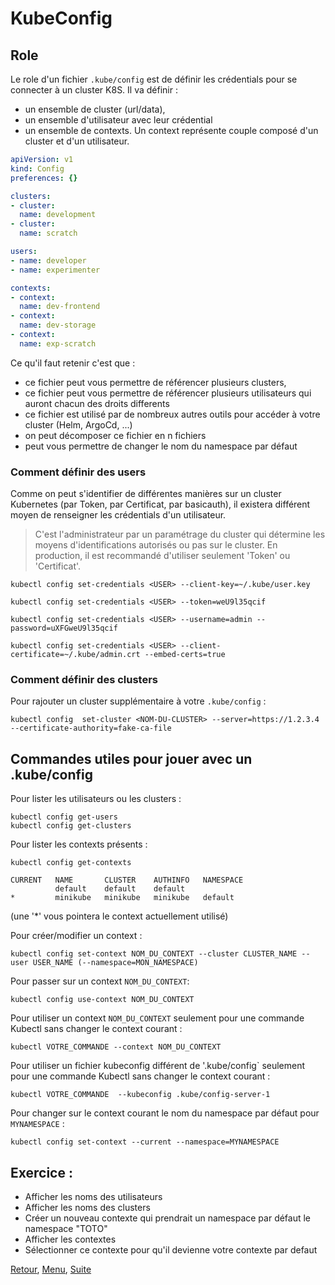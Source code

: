 # KubeConfig
## Role 
Le role d'un fichier `.kube/config` est de définir les crédentials pour se connecter à un cluster K8S.
Il va définir :
- un ensemble de cluster (url/data),
- un ensemble d'utilisateur avec leur crédential 
- un ensemble de contexts.
Un context représente couple composé d'un cluster et d'un utilisateur.

```yaml
apiVersion: v1
kind: Config
preferences: {}

clusters:
- cluster:
  name: development
- cluster:
  name: scratch

users:
- name: developer
- name: experimenter

contexts:
- context:
  name: dev-frontend
- context:
  name: dev-storage
- context:
  name: exp-scratch
```

Ce qu'il faut retenir c'est que :
- ce fichier peut vous permettre de référencer plusieurs clusters,
- ce fichier peut vous permettre de référencer plusieurs utilisateurs qui auront chacun des droits differents
- ce fichier est utilisé par de nombreux autres outils pour accéder à votre cluster (Helm, ArgoCd, ...)
- on peut décomposer ce fichier en n fichiers 
- peut vous permettre de changer le nom du namespace par défaut 

### Comment définir des users
Comme on peut s'identifier de différentes manières sur un cluster Kubernetes (par Token, par Certificat, par basicauth), il existera différent moyen de renseigner les crédentials d'un utilisateur.
> C'est l'administrateur par un paramétrage du cluster qui détermine les moyens d'identifications autorisés ou pas sur le cluster. 
> En production, il est recommandé d'utiliser seulement 'Token' ou 'Certificat'.

```shell
kubectl config set-credentials <USER> --client-key=~/.kube/user.key

kubectl config set-credentials <USER> --token=weU9l35qcif

kubectl config set-credentials <USER> --username=admin --password=uXFGweU9l35qcif

kubectl config set-credentials <USER> --client-certificate=~/.kube/admin.crt --embed-certs=true
```

### Comment définir des clusters
Pour rajouter un cluster supplémentaire à votre `.kube/config` :
```shell
kubectl config  set-cluster <NOM-DU-CLUSTER> --server=https://1.2.3.4 --certificate-authority=fake-ca-file
```

## Commandes utiles pour jouer avec un .kube/config

Pour lister les utilisateurs ou les clusters :
```shell
kubectl config get-users
kubectl config get-clusters
```

Pour lister les contexts présents :
```shell
kubectl config get-contexts

CURRENT   NAME       CLUSTER    AUTHINFO   NAMESPACE
          default    default    default    
*         minikube   minikube   minikube   default
```
(une '*' vous pointera le context actuellement utilisé)

Pour créer/modifier un context :
```shell
kubectl config set-context NOM_DU_CONTEXT --cluster CLUSTER_NAME --user USER_NAME (--namespace=MON_NAMESPACE)
```
Pour passer sur un context `NOM_DU_CONTEXT`:
```shell
kubectl config use-context NOM_DU_CONTEXT
```


Pour utiliser un context `NOM_DU_CONTEXT` seulement pour une commande Kubectl sans changer le context courant :
```shell
kubectl VOTRE_COMMANDE --context NOM_DU_CONTEXT
```

Pour utiliser un fichier kubeconfig différent de '.kube/config` seulement pour une commande Kubectl sans changer le context courant :
```
kubectl VOTRE_COMMANDE  --kubeconfig .kube/config-server-1
```

Pour changer sur le context courant le nom du namespace par défaut pour `MYNAMESPACE` :
```
kubectl config set-context --current --namespace=MYNAMESPACE
```
## Exercice :
- Afficher les noms des utilisateurs 
- Afficher les noms des clusters 
- Créer un nouveau contexte qui prendrait un namespace par défaut le namespace "TOTO" 
- Afficher les contextes
- Sélectionner ce contexte pour qu'il devienne votre contexte par defaut

[Retour](https://obeyler.github.io/Formation-K8S/Chapitres/Generalite.html), [Menu](https://obeyler.github.io/Formation-K8S/), [Suite](https://obeyler.github.io/Formation-K8S/Chapitres/Commandes.html)
